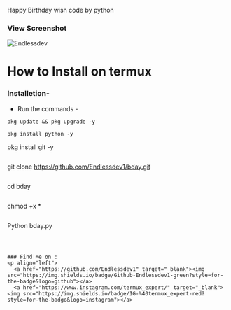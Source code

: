Happy Birthday wish code by python

### View Screenshot

![Endlessdev](https://user-images.githubusercontent.com/84754708/167759505-5059b9ee-54de-46ac-a041-51badbdcce51.jpeg)


<h1>How to Install on termux</h1>

### Installetion-
- Run the commands -

```
pkg update && pkg upgrade -y 
```
```
pkg install python -y 
```
pkg install git -y 
```
```
git clone https://github.com/Endlessdev1/bday.git
```
```
cd bday 
```
```
chmod +x *
```
```
Python bday.py
```



### Find Me on :
<p align="left">
  <a href="https://github.com/Endlessdev1" target="_blank"><img src="https://img.shields.io/badge/Github-Endlessdev1-green?style=for-the-badge&logo=github"></a>
  <a href="https://www.instagram.com/termux_expert/" target="_blank"><img src="https://img.shields.io/badge/IG-%40termux_expert-red?style=for-the-badge&logo=instagram"></a>

